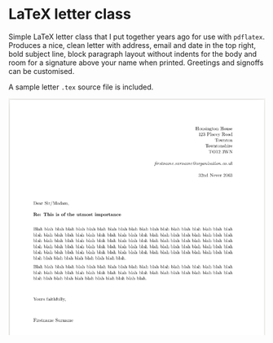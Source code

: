# LaTeX letter class

Simple LaTeX letter class that I put together years ago for use with `pdflatex`. Produces a nice, clean letter with address, email and date in the top right, bold subject line, block paragraph layout without indents for the body and room for a signature above your name when printed. Greetings and signoffs can be customised.

A sample letter `.tex` source file is included.

![Letter preview](preview.png)
